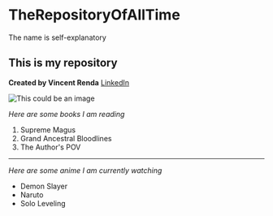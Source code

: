 # TheRepositoryOfAllTime
The name is self-explanatory


## This is my repository
**Created by Vincent Renda** [LinkedIn](https://www.linkedin.com/in/vincent-renda/)

![This could be an image](https://ih1.redbubble.net/image.4929189881.5673/st,small,507x507-pad,600x600,f8f8f8.jpg)

*Here are some books I am reading*

1. Supreme Magus
2. Grand Ancestral Bloodlines
3. The Author's POV
---
*Here are some anime I am currently watching*

- Demon Slayer
- Naruto
- Solo Leveling
